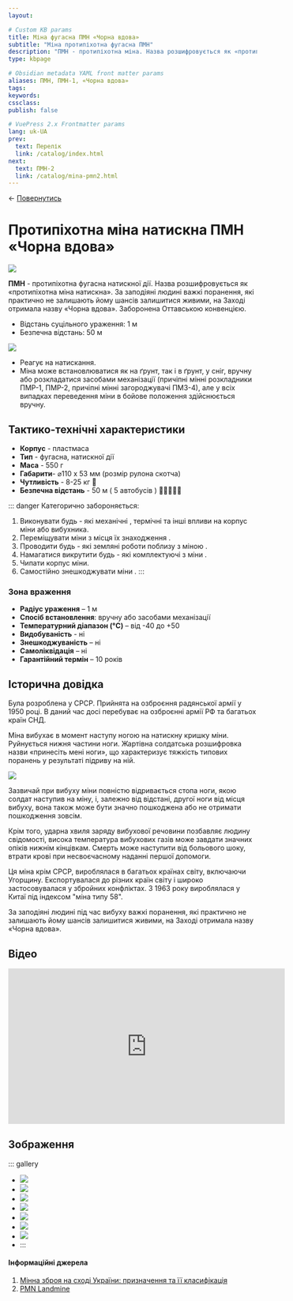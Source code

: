 ```yaml
---
layout:

# Custom KB params
title: Міна фугасна ПМН «Чорна вдова»
subtitle: "Міна протипіхотна фугасна ПМН"
description: "ПМН - протипіхотна міна. Назва розшифровується як «протипіхотна міна натискна»."
type: kbpage

# Obsidian metadata YAML front matter params
aliases: ПМН, ПМН-1, «Чорна вдова»
tags:
keywords:
cssclass:
publish: false

# VuePress 2.x Frontmatter params
lang: uk-UA
prev:
  text: Перелік
  link: /catalog/index.html
next:
  text: ПМН-2
  link: /catalog/mina-pmn2.html
---
```


← [Повернутись](./index.md)

# Протипіхотна міна натискна ПМН «Чорна вдова»

![](./assets/pmn_0.png)

**ПМН** - протипіхотна фугасна натискної дії. Назва розшифровується як «протипіхотна міна натискна». За заподіяні людині важкі поранення, які практично не залишають йому шансів залишитися живими, на Заході отримала назву «Чорна вдова». Заборонена Оттавською конвенцією.

- Відстань суцільного ураження: 1 м
- Безпечна відстань: 50 м

![](./assets/distance-1.svg)

- Реагує на натискання.
- Міна може встановлюватися як на ґрунт, так і в ґрунт, у сніг, вручну або розкладатися засобами механізації (причіпні мінні розкладники ПМР-1, ПМР-2, причіпні мінні загороджувачі ПМЗ-4), але у всіх випадках переведення міни в бойове положення здійснюється вручну.

## Тактико-технічні характеристики

- **Корпус** - пластмаса
- **Тип** - фугасна, натискної дії
- **Маса** - 550 г
- **Габарити**- ⌀110 х 53 мм (розмір рулона скотча)
- **Чутливість** - 8-25 кг 🐐
- **Безпечна відстань** - 50 м ( 5 автобусів ) 🚌🚌🚌🚌🚌

::: danger Категорично забороняється:

1. Виконувати будь - які механічні , термічні та інші впливи на корпус міни або вибухника.
2. Переміщувати міни з місця їх знаходження .
3. Проводити будь - які земляні роботи поблизу з міною .
4. Намагатися викрутити будь - які комплектуючі з міни .
5. Чипати корпус міни.
6. Самостійно знешкоджувати міни .
   :::

### Зона враження

- **Радіус ураження** – 1 м
- **Спосіб встановлення**: вручну або засобами механізації
- **Температурний діапазон (°C)** – від -40 до +50
- **Видобуваність** - ні
- **Знешкоджуваність** – ні
- **Самоліквідація** – ні
- **Гарантійний термін** – 10 років

## Історична довідка

Була розроблена у СРСР. Прийнята на озброєння радянської армії у 1950 році. В даний час досі перебуває на озброєнні армії РФ та багатьох країн СНД.

Міна вибухає в момент наступу ногою на натискну кришку міни. Руйнується нижня частини ноги. Жартівна солдатська розшифровка назви «принесіть мені ноги», що характеризує тяжкість типових поранень у результаті підриву на ній.

![](./assets/pfm_14.png)

Зазвичай при вибуху міни повністю відривається стопа ноги, якою солдат наступив на міну, і, залежно від відстані, другої ноги від місця вибуху, вона також може бути значно пошкоджена або не отримати пошкодження зовсім.

Крім того, ударна хвиля заряду вибухової речовини позбавляє людину свідомості, висока температура вибухових газів може завдати значних опіків нижнім кінцівкам. Смерть може наступити від больового шоку, втрати крові при несвоєчасному наданні першої допомоги.

Ця міна крім СРСР, вироблялася в багатьох країнах світу, включаючи Угорщину. Експортувалася до різних країн світу і широко застосовувалася у збройних конфліктах. З 1963 року вироблялася у Китаї під індексом "міна типу 58".

За заподіяні людині під час вибуху важкі поранення, які практично не залишають йому шансів залишитися живими, на Заході отримала назву «Чорна вдова».

## Відео

<iframe width="560" height="315" src="https://www.youtube.com/embed/Gk6e62wSJQU" title="YouTube video player" frameborder="0" allow="accelerometer; autoplay; clipboard-write; encrypted-media; gyroscope; picture-in-picture" allowfullscreen></iframe>

## Зображення

::: gallery

- ![](./assets/pmn_9.png)
- ![](./assets/pmn_3.png)
- ![](./assets/pmn_2.png)
- ![](./assets/pmn_5.png)
- ![](./assets/pmn_6.png)
- ![](./assets/pmn_7.png)
- ![](./assets/pmn_8.png)
- :::

#### Інформаційні джерела

1. [Мінна зброя на сході України: призначення та її класифікація](https://acmc.ua/minna-zbroya-na-shodi-ukrayini/)
2. [PMN Landmine](https://cat-uxo.com/explosive-hazards/landmines/pmn-landmine)
